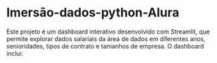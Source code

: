 # Imersão-dados-python-Alura
Este projeto é um dashboard interativo desenvolvido com Streamlit, que permite explorar dados salariais da área de dados em diferentes anos, senioridades, tipos de contrato e tamanhos de empresa.
O dashboard inclui:

